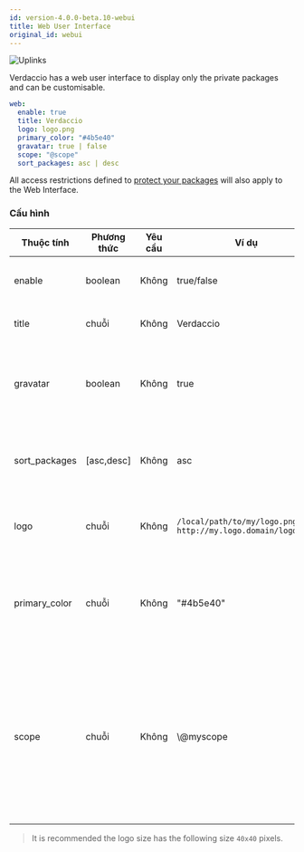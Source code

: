 ```yaml
---
id: version-4.0.0-beta.10-webui
title: Web User Interface
original_id: webui
---
```


![Uplinks](https://user-images.githubusercontent.com/558752/52916111-fa4ba980-32db-11e9-8a64-f4e06eb920b3.png)

Verdaccio has a web user interface to display only the private packages and can be customisable.

```yaml
web:
  enable: true
  title: Verdaccio
  logo: logo.png
  primary_color: "#4b5e40"
  gravatar: true | false
  scope: "@scope"
  sort_packages: asc | desc
```

All access restrictions defined to [protect your packages](protect-your-dependencies.md) will also apply to the Web Interface.

### Cấu hình

| Thuộc tính    | Phương thức | Yêu cầu | Ví dụ                                                         | Hỗ trợ     | Miêu tả                                                                                                                                              |
| ------------- | ----------- | ------- | ------------------------------------------------------------- | ---------- | ---------------------------------------------------------------------------------------------------------------------------------------------------- |
| enable        | boolean     | Không   | true/false                                                    | tất cả     | allow to display the web interface                                                                                                                   |
| title         | chuỗi       | Không   | Verdaccio                                                     | tất cả     | HTML head title description                                                                                                                          |
| gravatar      | boolean     | Không   | true                                                          | `>v4`   | Gravatars will be generated under the hood if this property is enabled                                                                               |
| sort_packages | [asc,desc]  | Không   | asc                                                           | `>v4`   | By default private packages are sorted by ascending                                                                                                  |
| logo          | chuỗi       | Không   | `/local/path/to/my/logo.png` `http://my.logo.domain/logo.png` | tất cả     | a URI where logo is located (header logo)                                                                                                            |
| primary_color | chuỗi       | Không   | "#4b5e40"                                                     | `>4`    | The primary color to use throughout the UI (header, etc)                                                                                             |
| scope         | chuỗi       | Không   | \\@myscope                                                  | `>v3.x` | If you're using this registry for a specific module scope, specify that scope to set it in the webui instructions header (note: escape @ with \\@) |

> It is recommended the logo size has the following size `40x40` pixels.